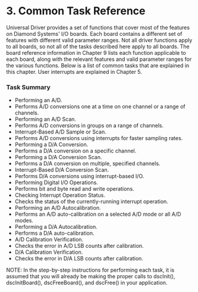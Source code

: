 # 3. Common Task Reference

Universal Driver provides a set of functions that cover most of the features on Diamond Systems' I/O boards. Each board contains a different set of features with different valid parameter ranges. Not all driver functions apply to all boards, so not all of the tasks described here apply to all boards. The board reference information in Chapter 9 lists each function applicable to each board, along with the relevant features and valid parameter ranges for the various functions. Below is a list of common tasks that are explained in this chapter. User interrupts are explained in Chapter 5.

### **Task Summary**

* Performing an A/D.&#x20;
* Performs A/D conversions one at a time on one channel or a range of channels.&#x20;
* Performing an A/D Scan.&#x20;
* Performs A/D conversions in groups on a range of channels.&#x20;
* Interrupt-Based A/D Sample or Scan.&#x20;
* Performs A/D conversions using interrupts for faster sampling rates.&#x20;
* Performing a D/A Conversion.&#x20;
* Performs a D/A conversion on a specific channel.&#x20;
* Performing a D/A Conversion Scan.&#x20;
* Performs a D/A conversion on multiple, specified channels.&#x20;
* Interrupt-Based D/A Conversion Scan.&#x20;
* Performs D/A conversions using interrupt-based I/O.&#x20;
* Performing Digital I/O Operations.&#x20;
* Performs bit and byte read and write operations.&#x20;
* Checking Interrupt Operation Status.&#x20;
* Checks the status of the currently-running interrupt operation.&#x20;
* Performing an A/D Autocalibration.&#x20;
* Performs an A/D auto-calibration on a selected A/D mode or all A/D modes.&#x20;
* Performing a D/A Autocalibration.&#x20;
* Performs a D/A auto-calibration.&#x20;
* A/D Calibration Verification.&#x20;
* Checks the error in A/D LSB counts after calibration.&#x20;
* D/A Calibration Verification.&#x20;
* Checks the error in D/A LSB counts after calibration.

NOTE: In the step-by-step instructions for performing each task, it is assumed that you will already be making the proper calls to dscInit(), dscInitBoard(), dscFreeBoard(), and dscFree() in your application.
